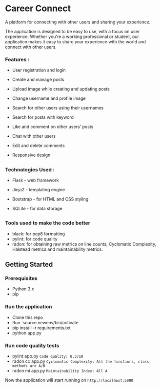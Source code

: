 
# Career Connect

A platform for connecting with other users and sharing your experience. 

The application is designed to be easy to use, with a focus on user experience. Whether you're a working professional or student, our application makes it easy to share your experience with the world and connect with other users.

###

### Features : 

- User registration and login

- Create and manage posts

- Upload image while creating and updating posts

- Change username and profile image

- Search for other users using their usernames

- Search for posts with keyword 

- Like and comment on other users' posts

- Chat with other users

- Edit and delete comments

- Responsive design

##
### Technologies Used : 

- Flask - web framework

- Jinja2 - templating engine

- Bootstrap - for HTML and CSS styling

- SQLite - for data storage


##
### Tools used to make the code better
- black: for pep8 formatting
- pylint: for code quality
- radon: for obtaining raw metrics on line counts, Cyclomatic Complexity, Halstead metrics and maintainability metrics.

## Getting Started

### Prerequisites

- Python 3.x
- pip

### Run the application
- Clone this repo
- Run `source newenv/bin/activate
- pip install -r requirements.txt
- python app.py

### Run code quality tests
- pylint app.py `Code quality: 8.3/10`
- radon cc app.py `Cyclomatic Complexity: All the functions, class, methods are A/B`
- radon mi app.py `Maintainability Index: All A`

Now the application will start running on `http://localhost:5000`





